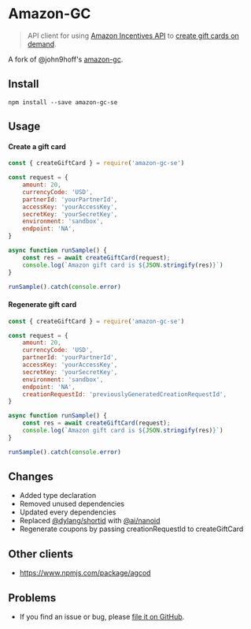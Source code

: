 
# Amazon-GC
> API client for using [Amazon Incentives API](https://developer.amazon.com/apps-and-games/incentives-api)
to [create gift cards on demand](http://s3.amazonaws.com/AGCOD/tech_spec/AGCODTechSpec_WC_Simplified_EN.pdf).

A fork of @john9hoff's [amazon-gc](https://github.com/john9hoff/amazon-gc/releases/tag/v1.0.5).


## Install
```
npm install --save amazon-gc-se
```

## Usage
#### Create a gift card
```js
const { createGiftCard } = require('amazon-gc-se')

const request = {
    amount: 20,
    currencyCode: 'USD',
    partnerId: 'yourPartnerId',
    accessKey: 'yourAccessKey',
    secretKey: 'yourSecretKey',
    environment: 'sandbox',
    endpoint: 'NA',
}

async function runSample() {
    const res = await createGiftCard(request);
    console.log(`Amazon gift card is ${JSON.stringify(res)}`)
}

runSample().catch(console.error)

```
#### Regenerate gift card
```js
const { createGiftCard } = require('amazon-gc-se')

const request = {
    amount: 20,
    currencyCode: 'USD',
    partnerId: 'yourPartnerId',
    accessKey: 'yourAccessKey',
    secretKey: 'yourSecretKey',
    environment: 'sandbox',
    endpoint: 'NA',
    creationRequestId: 'previouslyGeneratedCreationRequestId',
}

async function runSample() {
    const res = await createGiftCard(request);
    console.log(`Amazon gift card is ${JSON.stringify(res)}`)
}

runSample().catch(console.error)

```

## Changes
- Added type declaration
- Removed unused dependencies
- Updated every dependencies
- Replaced [@dylang/shortid](https://www.npmjs.com/package/shortid) with [@ai/nanoid](https://www.npmjs.com/package/nanoid)
- Regenerate coupons by passing creationRequestId to createGiftCard

## Other clients
- https://www.npmjs.com/package/agcod

## Problems
* If you find an issue or bug, please [file it on GitHub](https://github.com/mntm/amazon-gc-se/issues).

